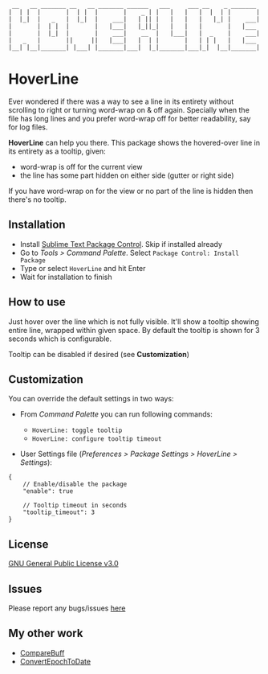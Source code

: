 ```
 __   __ _______ __   __ _______ ______   ___     ___ __    _ _______ 
|  | |  |       |  | |  |       |    _ | |   |   |   |  |  | |       |
|  |_|  |   _   |  |_|  |    ___|   | || |   |   |   |   |_| |    ___|
|       |  | |  |       |   |___|   |_||_|   |   |   |       |   |___ 
|       |  |_|  |       |    ___|    __  |   |___|   |  _    |    ___|
|   _   |       ||     ||   |___|   |  | |       |   | | |   |   |___ 
|__| |__|_______| |___| |_______|___|  |_|_______|___|_|  |__|_______|

```
# HoverLine

Ever wondered if there was a way to see a line in its entirety without scrolling to right or turning word-wrap on & off again. Specially when the file has long lines and you prefer
word-wrap off for better readability, say for log files.

**HoverLine** can help you there. This package shows the hovered-over line in its entirety as a tooltip, given:

* word-wrap is off for the current view
* the line has some part hidden on either side (gutter or right side)

If you have word-wrap on for the view or no part of the line is hidden then there's no tooltip.

## Installation

* Install [Sublime Text Package Control](https://packagecontrol.io). Skip if installed already
* Go to _Tools > Command Palette_. Select `Package Control: Install Package`
* Type or select `HoverLine` and hit Enter
* Wait for installation to finish

## How to use

Just hover over the line which is not fully visible. It'll show a tooltip showing entire line,
wrapped within given space. By default the tooltip is shown for 3 seconds which is configurable.

Tooltip can be disabled if desired (see **Customization**)

## Customization

You can override the default settings in two ways:

* From _Command Palette_ you can run following commands:
    * `HoverLine: toggle tooltip`
    * `HoverLine: configure tooltip timeout`

* User Settings file (_Preferences > Package Settings > HoverLine > Settings_):
```
{
    // Enable/disable the package
    "enable": true

    // Tooltip timeout in seconds
    "tooltip_timeout": 3
}
```

## License

[GNU General Public License v3.0](https://github.com/nexional/HoverLine/blob/master/LICENSE)

## Issues

Please report any bugs/issues [here](https://github.com/nexional/HoverLine/issues/new)

## My other work

* [CompareBuff](https://packagecontrol.io/packages/CompareBuff)
* [ConvertEpochToDate](https://packagecontrol.io/packages/ConvertEpochToDate)